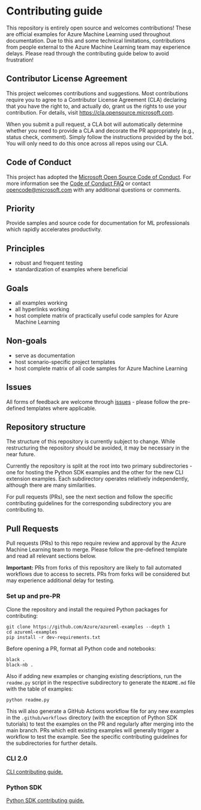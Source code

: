 # Contributing guide

This repository is entirely open source and welcomes contributions! These are official examples for Azure Machine Learning used throughout documentation. Due to this and some technical limitations, contributions from people external to the Azure Machine Learning team may experience delays. Please read through the contributing guide below to avoid frustration!

## Contributor License Agreement

This project welcomes contributions and suggestions.  Most contributions require you to agree to a
Contributor License Agreement (CLA) declaring that you have the right to, and actually do, grant us
the rights to use your contribution. For details, visit https://cla.opensource.microsoft.com.

When you submit a pull request, a CLA bot will automatically determine whether you need to provide
a CLA and decorate the PR appropriately (e.g., status check, comment). Simply follow the instructions
provided by the bot. You will only need to do this once across all repos using our CLA.

## Code of Conduct

This project has adopted the [Microsoft Open Source Code of Conduct](https://opensource.microsoft.com/codeofconduct/).
For more information see the [Code of Conduct FAQ](https://opensource.microsoft.com/codeofconduct/faq/) or
contact [opencode@microsoft.com](mailto:opencode@microsoft.com) with any additional questions or comments.

## Priority

Provide samples and source code for documentation for ML professionals which rapidly accelerates productivity.

## Principles

- robust and frequent testing
- standardization of examples where beneficial

## Goals

- all examples working
- all hyperlinks working
- host complete matrix of practically useful code samples for Azure Machine Learning

## Non-goals

- serve as documentation
- host scenario-specific project templates
- host complete matrix of all code samples for Azure Machine Learning

## Issues

All forms of feedback are welcome through [issues](https://github.com/Azure/azureml-examples/issues/new/choose) - please follow the pre-defined templates where applicable.

## Repository structure

The structure of this repository is currently subject to change. While restructuring the repository should be avoided, it may be necessary in the near future.

Currently the repository is split at the root into two primary subdirectories - one for hosting the Python SDK examples and the other for the new CLI extension examples. Each subdirectory operates relatively independently, although there are many similarities.

For pull requests (PRs), see the next section and follow the specific contributing guidelines for the corresponding subdirectory you are contributing to.

## Pull Requests

Pull requests (PRs) to this repo require review and approval by the Azure Machine Learning team to merge. Please follow the pre-defined template and read all relevant sections below.

**Important:** PRs from forks of this repository are likely to fail automated workflows due to access to secrets. PRs from forks will be considered but may experience additional delay for testing.

### Set up and pre-PR

Clone the repository and install the required Python packages for contributing:

```terminal
git clone https://github.com/Azure/azureml-examples --depth 1
cd azureml-examples
pip install -r dev-requirements.txt
```

Before opening a PR, format all Python code and notebooks:

```terminal
black .
black-nb .
```

Also if adding new examples or changing existing descriptions, run the `readme.py` script in the respective subdirectory to generate the `README.md` file with the table of examples:

```terminal
python readme.py
```

This will also generate a GitHub Actions workflow file for any new examples in the `.github/workflows` directory (with the exception of Python SDK tutorials) to test the examples on the PR and regularly after merging into the main branch. PRs which edit existing examples will generally trigger a workflow to test the example. See the specific contributing guidelines for the subdirectories for further details.

### CLI 2.0

[CLI contributing guide.](cli/CONTRIBUTING.md)

### Python SDK

[Python SDK contributing guide.](python-sdk/CONTRIBUTING.md)
